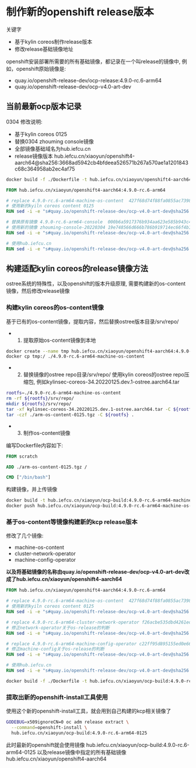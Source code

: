 # 制作新的openshift release版本

关键字
* 基于kylin coreos制作release版本
* 修改release基础镜像地址

openshift安装部署所需要的所有基础镜像，都记录在一个叫release的镜像中,
例如，openshift原始镜像是:
* quay.io/openshift-release-dev/ocp-release:4.9.0-rc.6-arm64
* quay.io/openshift-release-dev/ocp-v4.0-art-dev

## 当前最新ocp版本记录

0304 修改说明:
* 基于kylin coreos 0125
* 替换0304 zhouming console镜像
* 全部镜像基础域名为hub.iefcu.cn
* release镜像版本 hub.iefcu.cn/xiaoyun/openshift4-aarch64@sha256:3668ad5942cb4bfdeea526571b267a570ae1a1201843c68c364958ab2ec4af75

```bash
docker build -f ./Dockerfile -t hub.iefcu.cn/xiaoyun/openshift4-aarch64:4.9.0-rc.6-arm64-0304-zhouming-console .
```

```dockerfile
FROM hub.iefcu.cn/xiaoyun/openshift4-aarch64:4.9.0-rc.6-arm64

# replace 4.9.0-rc.6-arm64-machine-os-content  427f68d74f88fa0855ac7398ed61f64b407e8961fe25c31d16286efbabb50adb
# 使用新的kyiln coreos content 0125
RUN sed -i -e "s#quay.io/openshift-release-dev/ocp-v4.0-art-dev@sha256:427f68d74f88fa0855ac7398ed61f64b407e8961fe25c31d16286efbabb50adb#hub.iefcu.cn/xiaoyun/openshift4-aarch64@sha256:261b0f94eccd2def621d94431854a36b167b860878da6b06995c11a8aa71d8e5#g" /release-manifests/*

# 替换原有镜像 4.9.0-rc.6-arm64-console  000b6a5917376b934aa623e585b943c47a5db32e7ceb6613e0d02de7aa003305
# 使用新的镜像 zhouming-console-20220304 19e748566d666b786b919714ec66f4b16fc1d6d1c37d0a11a4aebb6e2c2f9b23
RUN sed -i -e "s#quay.io/openshift-release-dev/ocp-v4.0-art-dev@sha256:000b6a5917376b934aa623e585b943c47a5db32e7ceb6613e0d02de7aa003305#hub.iefcu.cn/xiaoyun/openshift4-aarch64@sha256:19e748566d666b786b919714ec66f4b16fc1d6d1c37d0a11a4aebb6e2c2f9b23#g" /release-manifests/*

# 使用hub.iefcu.cn
RUN sed -i -e "s#quay.io/openshift-release-dev/ocp-v4.0-art-dev@sha256:#hub.iefcu.cn/xiaoyun/openshift4-aarch64@sha256:#g" /release-manifests/*
```

## 构建适配kylin coreos的release镜像方法

ostree系统的特殊性，以及openshift的版本升级原理,
需要构建新的os-content镜像，然后修改release镜像

### 构建kylin coreos的os-content镜像

基于已有的os-content镜像，提取内容，然后替换ostree版本目录/srv/repo/

* 1. 提取原始os-content镜像到本地

```bash
docker create --name tmp hub.iefcu.cn/xiaoyun/openshift4-aarch64:4.9.0-rc.6-arm64-machine-os-content
docker cp tmp:/ ./4.9.0-rc.6-arm64-machine-os-content
```

* 2. 替换镜像的ostree repo目录/srv/repo/
使用kylin coreos的ostree repo压缩包, 例如kylinsec-coreos-34.20220125.dev.1-ostree.aarch64.tar
```bash
rootfs=./4.9.0-rc.6-arm64-machine-os-content
rm -rf ${rootfs}/srv/repo/
mkdir ${rootfs}/srv/repo/
tar -xf kylinsec-coreos-34.20220125.dev.1-ostree.aarch64.tar -C ${rootfs}
tar -czf ./arm-os-content-0125.tgz -C ${rootfs} .
```

* 3. 制作os-content镜像

编写Dockerfile内容如下:
```dockerfile
FROM scratch

ADD ./arm-os-content-0125.tgz /

CMD ["/bin/bash"]
```

构建镜像，并上传镜像
```bash
docker build -t hub.iefcu.cn/xiaoyun/ocp-build:4.9.0-rc.6-arm64-machine-os-content-0125 .
docker push hub.iefcu.cn/xiaoyun/ocp-build:4.9.0-rc.6-arm64-machine-os-content-0125
```


### 基于os-content等镜像构建新的kcp release版本

修改了几个镜像:
* machine-os-content
* cluster-network-operator
* machine-config-operator

**以及将基础镜像的名称由quay.io/openshift-release-dev/ocp-v4.0-art-dev改成了hub.iefcu.cn/xiaoyun/openshift4-aarch64**

```dockerfile
FROM hub.iefcu.cn/xiaoyun/openshift4-aarch64:4.9.0-rc.6-arm64

# replace 4.9.0-rc.6-arm64-machine-os-content  427f68d74f88fa0855ac7398ed61f64b407e8961fe25c31d16286efbabb50adb
# 使用新的kyiln coreos content 0125
RUN sed -i -e "s#quay.io/openshift-release-dev/ocp-v4.0-art-dev@sha256:427f68d74f88fa0855ac7398ed61f64b407e8961fe25c31d16286efbabb50adb#hub.iefcu.cn/xiaoyun/ocp-build@sha256:261b0f94eccd2def621d94431854a36b167b860878da6b06995c11a8aa71d8e5#g" /release-manifests/*

# replace 4.9.0-rc.6-arm64-cluster-network-operator f26acbe535dbd4261ed152bfeb66e4a0cac122caa6860f6a31e7a6774d61e8e5
# 修正network-operator关于os-release的判断
RUN sed -i -e "s#quay.io/openshift-release-dev/ocp-v4.0-art-dev@sha256:f26acbe535dbd4261ed152bfeb66e4a0cac122caa6860f6a31e7a6774d61e8e5#hub.iefcu.cn/xiaoyun/ocp-build@sha256:3e1f31c63d58d6ddb976ee3769ada8ffaa958a7ef658698596e714c2a3be7dc2#g" /release-manifests/*

# replace 4.9.0-rc.6-arm64-machine-config-operator c22ff95d895155ed0e66d703409e6e803dac516b60cec03f819b02f8f99c8c22
# 修正machine-config关于os-release的判断
RUN sed -i -e "s#quay.io/openshift-release-dev/ocp-v4.0-art-dev@sha256:c22ff95d895155ed0e66d703409e6e803dac516b60cec03f819b02f8f99c8c22#hub.iefcu.cn/xiaoyun/ocp-build@sha256:b545afac322248a902e5b645d7c10c3bc841af1f898209a1c198e3cc34dbe889#g" /release-manifests/*

# 使用hub.iefcu.cn
RUN sed -i -e "s#quay.io/openshift-release-dev/ocp-v4.0-art-dev@sha256:#hub.iefcu.cn/xiaoyun/openshift4-aarch64@sha256:#g" /release-manifests/*
```

```bash
docker build -f ./Dockerfile -t hub.iefcu.cn/xiaoyun/ocp-build:4.9.0-rc.6-arm64-0125 .
```

### 提取出新的openshift-install工具使用

使用这个新的openshift-install工具，就会用到自己构建的kcp相关镜像了

```bash
GODEBUG=x509ignoreCN=0 oc adm release extract \
  --command=openshift-install \
  hub.iefcu.cn/xiaoyun/ocp-build:4.9.0-rc.6-arm64-0125
```

此时最新的openshift就会使用镜像 hub.iefcu.cn/xiaoyun/ocp-build:4.9.0-rc.6-arm64-0125
以及release镜像中指定的所有基础镜像 hub.iefcu.cn/xiaoyun/openshift4-aarch64
